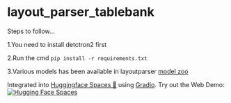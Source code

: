 # layout_parser_tablebank
Steps to follow...

1.You need to install detctron2 first

2.Run the cmd  `pip install -r requirements.txt`

3.Various models has been available in layoutparser 
    [model zoo](https://layout-parser.readthedocs.io/en/latest/notes/modelzoo.html)
    
 Integrated into [Huggingface Spaces 🤗](https://huggingface.co/spaces) using [Gradio](https://github.com/gradio-app/gradio). Try out the Web Demo: [![Hugging Face Spaces](https://img.shields.io/badge/%F0%9F%A4%97%20Hugging%20Face-Spaces-blue)](https://huggingface.co/spaces/Tzktz/layoutparser-tablebank-model)

